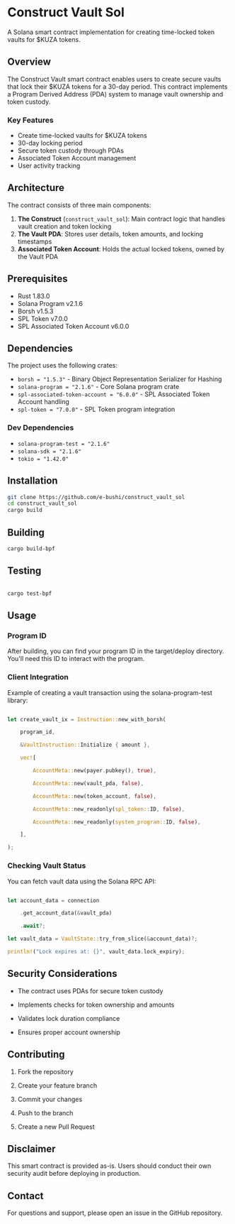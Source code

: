 # Construct Vault Sol

A Solana smart contract implementation for creating time-locked token vaults for $KUZA tokens.

## Overview

The Construct Vault smart contract enables users to create secure vaults that lock their $KUZA tokens for a 30-day period. This contract implements a Program Derived Address (PDA) system to manage vault ownership and token custody.

### Key Features

- Create time-locked vaults for $KUZA tokens
- 30-day locking period
- Secure token custody through PDAs
- Associated Token Account management
- User activity tracking

## Architecture

The contract consists of three main components:

1. **The Construct** (`construct_vault_sol`): Main contract logic that handles vault creation and token locking
2. **The Vault PDA**: Stores user details, token amounts, and locking timestamps
3. **Associated Token Account**: Holds the actual locked tokens, owned by the Vault PDA

## Prerequisites

- Rust 1.83.0
- Solana Program v2.1.6
- Borsh v1.5.3
- SPL Token v7.0.0
- SPL Associated Token Account v6.0.0

## Dependencies

The project uses the following crates:
- `borsh = "1.5.3"` - Binary Object Representation Serializer for Hashing
- `solana-program = "2.1.6"` - Core Solana program crate
- `spl-associated-token-account = "6.0.0"` - SPL Associated Token Account handling
- `spl-token = "7.0.0"` - SPL Token program integration

### Dev Dependencies
- `solana-program-test = "2.1.6"`
- `solana-sdk = "2.1.6"`
- `tokio = "1.42.0"`

## Installation

```bash
git clone https://github.com/e-bushi/construct_vault_sol
cd construct_vault_sol
cargo build
```

## Building

```bash
cargo build-bpf
```

## Testing

```bash

cargo test-bpf

```

## Usage

### Program ID

After building, you can find your program ID in the target/deploy directory. You'll need this ID to interact with the program.

### Client Integration

Example of creating a vault transaction using the solana-program-test library:

```rust

let create_vault_ix = Instruction::new_with_borsh(

    program_id,

    &VaultInstruction::Initialize { amount },

    vec![

        AccountMeta::new(payer.pubkey(), true),

        AccountMeta::new(vault_pda, false),

        AccountMeta::new(token_account, false),

        AccountMeta::new_readonly(spl_token::ID, false),

        AccountMeta::new_readonly(system_program::ID, false),

    ],

);

```

### Checking Vault Status

You can fetch vault data using the Solana RPC API:

```rust

let account_data = connection

    .get_account_data(&vault_pda)

    .await?;

let vault_data = VaultState::try_from_slice(&account_data)?;

println!("Lock expires at: {}", vault_data.lock_expiry);

```

## Security Considerations

- The contract uses PDAs for secure token custody

- Implements checks for token ownership and amounts

- Validates lock duration compliance

- Ensures proper account ownership

## Contributing

1. Fork the repository

2. Create your feature branch

3. Commit your changes

4. Push to the branch

5. Create a new Pull Request

## Disclaimer

This smart contract is provided as-is. Users should conduct their own security audit before deploying in production.

## Contact

For questions and support, please open an issue in the GitHub repository.


